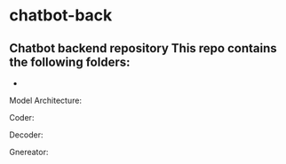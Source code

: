 # chatbot-back
Chatbot backend repository
This repo contains the following folders:
-
- 


Model Architecture:

Coder:

Decoder:

Gnereator:


